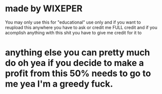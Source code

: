 # made by WIXEPER

You may only use this for "educational" use only and if you want to reupload this anywhere you have to ask or credit me FULL credit and if you acomplish anything with this shit you have to give me credit for it to 

# anything else you can pretty much do oh yea if you decide to make a profit from this 50% needs to go to me yea I'm a greedy fuck.
